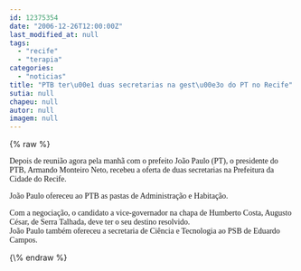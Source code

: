 ```yaml
---
id: 12375354
date: "2006-12-26T12:00:00Z"
last_modified_at: null
tags:
  - "recife"
  - "terapia"
categories:
  - "noticias"
title: "PTB ter\u00e1 duas secretarias na gest\u00e3o do PT no Recife"
sutia: null
chapeu: null
autor: null
imagem: null
---
```

{\% raw %}
<p><P><FONT face=Verdana>Depois de reunião agora pela manhã com o prefeito João Paulo (PT), o presidente do PTB, Armando Monteiro Neto, recebeu a oferta de duas secretarias na Prefeitura da Cidade do Recife. </FONT></P></p>
<p><P><FONT face=Verdana>João Paulo ofereceu ao PTB as pastas de Administração e Habitação.</FONT></P></p>
<p><P><FONT face=Verdana>Com a negociação, o candidato a vice-governador na chapa de Humberto Costa, Augusto César, de Serra Talhada, deve ter o seu destino resolvido. <BR>João Paulo também ofereceu a secretaria de Ciência e Tecnologia ao PSB de Eduardo Campos.</FONT></P> </p>
{\% endraw %}